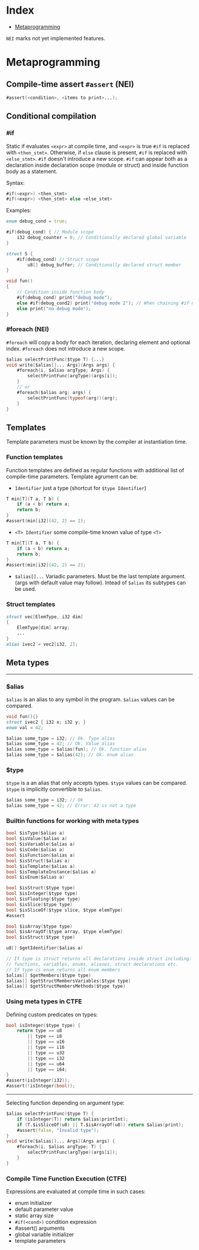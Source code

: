 # Index
* [Metaprogramming](#metaprogramming)

`NEI` marks not yet implemented features.

# Metaprogramming

## Compile-time assert `#assert` (NEI)

```D
#assert(<condition>, <items to print>...);
```

## Conditional compilation

### \#if
Static if evaluates `<expr>` at compile time, and `<expr>` is true `#if` is replaced with `<then_stmt>`. Otherwise, if `else` clause is present, `#if` is replaced with `<else_stmt>`.
`#if` doesn't introduce a new scope.
`#if` can appear both as a declaration inside declaration scope (module or struct) and inside function body as a statement.

Syntax:
```D
#if(<expr>) <then_stmt>
#if(<expr>) <then_stmt> else <else_stmt>
```

Examples:
```D
enum debug_cond = true;

#if(debug_cond) { // Module scope
	i32 debug_counter = 0; // Conditionally declared global variable
}

struct S {
	#if(debug_cond) // Struct scope
		u8[] debug_buffer; // Conditionally declared struct member
}

void fun()
{
	// Condition inside function body
	#if(debug_cond) print("debug mode");
	else #if(debug_cond2) print("debug mode 2"); // When chaining #if must be used each time.
	else print("no debug mode");
}
```


### \#foreach (NEI)
`#foreach` will copy a body for each iteration, declaring element and optional index.
`#foreach` does not introduce a new scope.

```D
$alias selectPrintFunc($type T) {...}
void write[$alias[]... Args](Args args) {
	#foreach(i, $alias argType; Args) {
		selectPrintFunc(argType)(args[i]);
	}
	// or
	#foreach($alias arg; args) {
		selectPrintFunc(typeof(arg))(arg);
	}
}
```

## Templates

Template parameters must be known by the compiler at instantiation time.

### Function templates
Function templates are defined as regular functions with additional list of compile-time parameters. Template agrument can be:

- `Identifier` just a type (shortcut for `$type Identifier`)

```D
T min[T](T a, T b) {
	if (a < b) return a;
	return b;
}
#assert(min[i32](42, 2) == 2);
```

- `<T> Identifier` some compile-time known value of type `<T>`
```D
T min[T](T a, T b) {
	if (a < b) return a;
	return b;
}
#assert(min[i32](42, 2) == 2);
```

- `$alias[]...` Variadic parameters. Must be the last template argument. (args with default value may follow). Intead of `$alias` its subtypes can be used.

### Struct templates
```D
struct vec[ElemType, i32 dim]
{
	ElemType[dim] array;
	...
}
alias ivec2 = vec2[i32, 2];
```

## Meta types
---
### $alias
`$alias` is an alias to any symbol in the program. `$alias` values can be compared.
```D
void fun(){}
struct ivec2 { i32 x; i32 y; }
enum val = 42;

$alias some_type = i32; // Ok. Type alias
$alias some_type = 42; // Ok. Value alias
$alias some_type = $alias(fun); // Ok. function alias
$alias some_type = $alias(42); // Ok. enum alias
```

### $type
`$type` is a an alias that only accepts types.
`$type` values can be compared.
`$type` is implicitly convertible to `$alias`.
```D
$alias some_type = i32; // Ok
$alias some_type = 42; // Error: 42 is not a type
```

### Builtin functions for working with meta types
```D
bool $isType($alias a)
bool $isValue($alias a)
bool $isVariable($alias a)
bool $isCode($alias a)
bool $isFunction($alias a)
bool $isStruct($alias a)
bool $isTemplate($alias a)
bool $isTemplateInstance($alias a)
bool $isEnum($alias a)

bool $isStruct($type type)
bool $isInteger($type type)
bool $isFloating($type type)
bool $isSlice($type type)
bool $isSliceOf($type slice, $type elemType)
#assert

bool $isArray($type type)
bool $isArrayOf($type array, $type elemType)
bool $isStruct($type type)

u8[] $getIdentifier($alias a)

// If type is struct returns all declarations inside struct including:
// functions, variables, enums, aliases, struct declarations etc.
// If type is enum returns all enum members
$alias[] $getMembers($type type)
$alias[] $getStructMembersVariables($type type)
$alias[] $getStructMembersMethods($type type)
```

### Using meta types in CTFE

Defining custom predicates on types:
```D
bool isInteger($type type) {
	return type == u8
		|| type == i8
		|| type == u16
		|| type == i16
		|| type == u32
		|| type == i32
		|| type == u64
		|| type == i64;
}
#assert(isInteger(i32));
#assert(!isInteger(bool));
```
---
Selecting function depending on argument type:
```D
$alias selectPrintFunc($type T) {
	if (isInteger(T)) return $alias(printInt);
	if (T.$isSliceOf(u8) || T.$isArrayOf(u8)) return $alias(print);
	#assert(false, "Invalid type");
}
void write[$alias[]... Args](Args args) {
	#foreach(i, $alias argType; T) {
		selectPrintFunc(argType)(args[i]);
	}
}
```

### Compile Time Function Execution (CTFE)

Expressions are evaluated at compile time in such cases:
- enum initializer
- default parameter value
- static array size
- `#if(<cond>)` condition expression
- #assert() arguments
- global variable initializer
- template parameters